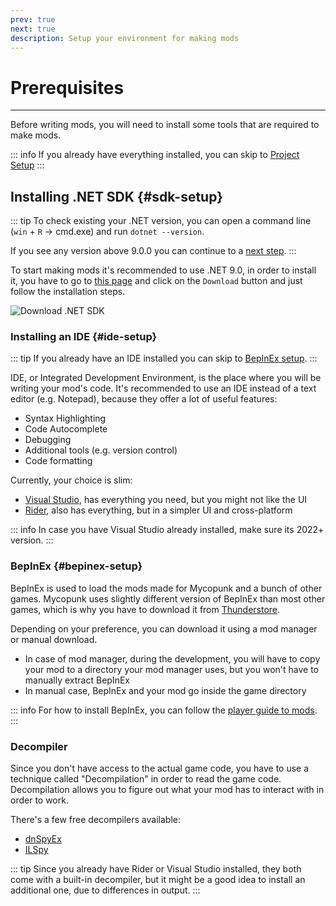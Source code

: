 ```yaml
---
prev: true
next: true
description: Setup your environment for making mods
---
```


# Prerequisites
---

Before writing mods, you will need to install some tools that are required to make mods.

::: info
If you already have everything installed, you can skip to [Project Setup](/dev/setup)
:::

## Installing .NET SDK {#sdk-setup}

::: tip
To check existing your .NET version, you can open a command line (`win` + `R` -> cmd.exe) and run `dotnet --version`.

If you see any version above 9.0.0 you can continue to a [next step](/dev/prerequisites#ide-setup).
:::

To start making mods it's recommended to use .NET 9.0, in order to install it, you have to go to [this page](https://dotnet.microsoft.com/en-us/download)
and click on the `Download` button and just follow the installation steps.

![Download .NET SDK](/images/mod-setup/download_dotnet.png)

### Installing an IDE {#ide-setup}

::: tip
If you already have an IDE installed you can skip to [BepInEx setup](/dev/prerequisites#bepinex-setup).
:::

IDE, or Integrated Development Environment, is the place where you will be writing your mod's code.
It's recommended to use an IDE instead of a text editor (e.g. Notepad), because they offer a lot of useful features:
- Syntax Highlighting
- Code Autocomplete
- Debugging
- Additional tools (e.g. version control)
- Code formatting

Currently, your choice is slim:
- [Visual Studio](https://visualstudio.microsoft.com/), has everything you need, but you might not like the UI
- [Rider](https://www.jetbrains.com/rider/), also has everything, but in a simpler UI and cross-platform

::: info
In case you have Visual Studio already installed, make sure its 2022+ version.
:::

### BepInEx {#bepinex-setup}

BepInEx is used to load the mods made for Mycopunk and a bunch of other games.
Mycopunk uses slightly different version of BepInEx than most other games,
which is why you have to download it from [Thunderstore](https://thunderstore.io/c/mycopunk/p/BepInEx/BepInExPack_Mycopunk/).

Depending on your preference, you can download it using a mod manager or manual download.
- In case of mod manager, during the development, you will have to copy your mod to a directory your mod manager uses, but you won't have to manually extract BepInEx
- In manual case, BepInEx and your mod go inside the game directory

::: info
For how to install BepInEx, you can follow the [player guide to mods](/user/installation/).
:::

### Decompiler

Since you don't have access to the actual game code, you have to use a technique called "Decompilation" in order to read the game code.
Decompilation allows you to figure out what your mod has to interact with in order to work.

There's a few free decompilers available:
- [dnSpyEx](https://github.com/dnSpyEx/dnSpy/)
- [ILSpy](https://github.com/icsharpcode/ILSpy/)

::: tip
Since you already have Rider or Visual Studio installed, they both come with a built-in decompiler,
but it might be a good idea to install an additional one, due to differences in output. 
:::

